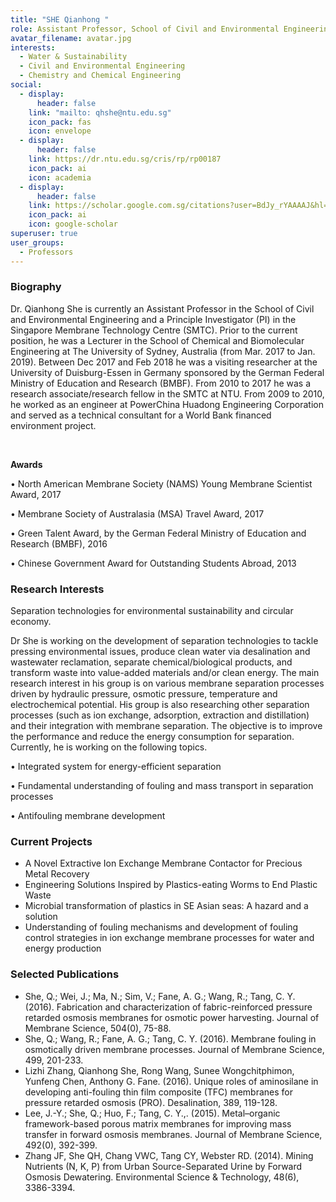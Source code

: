 ```yaml
---
title: "SHE Qianhong "
role: Assistant Professor, School of Civil and Environmental Engineering
avatar_filename: avatar.jpg
interests:
  - Water & Sustainability
  - Civil and Environmental Engineering
  - Chemistry and Chemical Engineering
social:
  - display:
      header: false
    link: "mailto: qhshe@ntu.edu.sg"
    icon_pack: fas
    icon: envelope
  - display:
      header: false
    link: https://dr.ntu.edu.sg/cris/rp/rp00187
    icon_pack: ai
    icon: academia
  - display:
      header: false
    link: https://scholar.google.com.sg/citations?user=BdJy_rYAAAAJ&hl=en
    icon_pack: ai
    icon: google-scholar
superuser: true
user_groups:
  - Professors
---
```

<!--StartFragment-->

### Biography

Dr. Qianhong She is currently an Assistant Professor in the School of Civil and Environmental Engineering and a Principle Investigator (PI) in the Singapore Membrane Technology Centre (SMTC). Prior to the current position, he was a Lecturer in the School of Chemical and Biomolecular Engineering at The University of Sydney, Australia (from Mar. 2017 to Jan. 2019). Between Dec 2017 and Feb 2018 he was a visiting researcher at the University of Duisburg-Essen in Germany sponsored by the German Federal Ministry of Education and Research (BMBF). From 2010 to 2017 he was a research associate/research fellow in the SMTC at NTU. From 2009 to 2010, he worked as an engineer at PowerChina Huadong Engineering Corporation and served as a technical consultant for a World Bank financed environment project.

 

**Awards**

• North American Membrane Society (NAMS) Young Membrane Scientist Award, 2017

• Membrane Society of Australasia (MSA) Travel Award, 2017

• Green Talent Award, by the German Federal Ministry of Education and Research (BMBF), 2016

• Chinese Government Award for Outstanding Students Abroad, 2013

### Research Interests

Separation technologies for environmental sustainability and circular economy.

Dr She is working on the development of separation technologies to tackle pressing environmental issues, produce clean water via desalination and wastewater reclamation, separate chemical/biological products, and transform waste into value-added materials and/or clean energy. The main research interest in his group is on various membrane separation processes driven by hydraulic pressure, osmotic pressure, temperature and electrochemical potential. His group is also researching other separation processes (such as ion exchange, adsorption, extraction and distillation) and their integration with membrane separation. The objective is to improve the performance and reduce the energy consumption for separation. Currently, he is working on the following topics.

• Integrated system for energy-efficient separation

• Fundamental understanding of fouling and mass transport in separation processes

• Antifouling membrane development

### Current Projects

* A Novel Extractive Ion Exchange Membrane Contactor for Precious Metal Recovery
* Engineering Solutions Inspired by Plastics-eating Worms to End Plastic Waste
* Microbial transformation of plastics in SE Asian seas: A hazard and a solution
* Understanding of fouling mechanisms and development of fouling control strategies in ion exchange membrane processes for water and energy production

### Selected Publications

* She, Q.; Wei, J.; Ma, N.; Sim, V.; Fane, A. G.; Wang, R.; Tang, C. Y. (2016). Fabrication and characterization of fabric-reinforced pressure retarded osmosis membranes for osmotic power harvesting. Journal of Membrane Science, 504(0), 75-88.
* She, Q.; Wang, R.; Fane, A. G.; Tang, C. Y. (2016). Membrane fouling in osmotically driven membrane processes. Journal of Membrane Science, 499, 201-233.
* Lizhi Zhang, Qianhong She, Rong Wang, Sunee Wongchitphimon, Yunfeng Chen, Anthony G. Fane. (2016). Unique roles of aminosilane in developing anti-fouling thin film composite (TFC) membranes for pressure retarded osmosis (PRO). Desalination, 389, 119-128.
* Lee, J.-Y.; She, Q.; Huo, F.; Tang, C. Y.,. (2015). Metal–organic framework-based porous matrix membranes for improving mass transfer in forward osmosis membranes. Journal of Membrane Science, 492(0), 392-399.
* Zhang JF, She QH, Chang VWC, Tang CY, Webster RD. (2014). Mining Nutrients (N, K, P) from Urban Source-Separated Urine by Forward Osmosis Dewatering. Environmental Science & Technology, 48(6), 3386-3394.

<!--EndFragment-->
